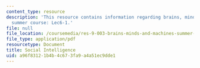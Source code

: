 ```yaml
---
content_type: resource
description: 'This resource contains information regarding brains, minds and machines
  summer course: Lec6-1.'
file: null
file_location: /coursemedia/res-9-003-brains-minds-and-machines-summer-course-summer-2015/a96f83121b4b4c673fa9a4a51ec9dde1_MITRES_9_003SUM15_lec6-1.pdf
file_type: application/pdf
resourcetype: Document
title: Social Intelligence
uid: a96f8312-1b4b-4c67-3fa9-a4a51ec9dde1
---
```

